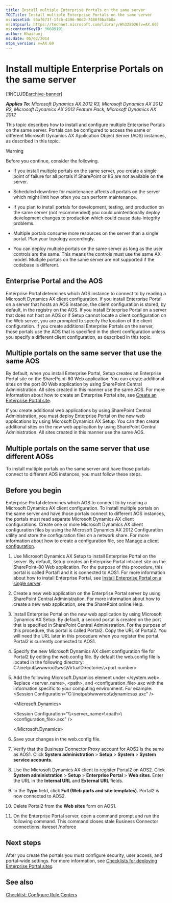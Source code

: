 ```yaml
---
title: Install multiple Enterprise Portals on the same server
TOCTitle: Install multiple Enterprise Portals on the same server
ms:assetid: 56af673f-1fcb-4396-90d2-7480f0ba8b0a
ms:mtpsurl: https://technet.microsoft.com/library/Hh328926(v=AX.60)
ms:contentKeyID: 36689191
author: Khairunj
ms.date: 05/02/2014
mtps_version: v=AX.60
---
```


# Install multiple Enterprise Portals on the same server 


[!INCLUDE[archive-banner](includes/archive-banner.md)]


_**Applies To:** Microsoft Dynamics AX 2012 R3, Microsoft Dynamics AX 2012 R2, Microsoft Dynamics AX 2012 Feature Pack, Microsoft Dynamics AX 2012_

This topic describes how to install and configure multiple Enterprise Portals on the same server. Portals can be configured to access the same or different Microsoft Dynamics AX Application Object Server (AOS) instances, as described in this topic.


> [!WARNING]
> <P>Before you continue, consider the following.</P>
> <UL>
> <LI>
> <P>If you install multiple portals on the same server, you create a single point of failure for all portals if SharePoint or IIS are not available on the server.</P>
> <LI>
> <P>Scheduled downtime for maintenance affects all portals on the server which might limit how often you can perform maintenance.</P>
> <LI>
> <P>If you plan to install portals for development, testing, and production on the same server (not recommended) you could unintentionally deploy development changes to production which could cause data-integrity problems.</P>
> <LI>
> <P>Multiple portals consume more resources on the server than a single portal. Plan your topology accordingly.</P>
> <LI>
> <P>You can deploy multiple portals on the same server as long as the user controls are the same. This means the controls must use the same AX model. Multiple portals on the same server are not supported if the codebase is different.</P></LI></UL>



## Enterprise Portal and the AOS

Enterprise Portal determines which AOS instance to connect to by reading a Microsoft Dynamics AX client configuration. If you install Enterprise Portal on a server that hosts an AOS instance, the client configuration is stored, by default, in the registry on the AOS. If you install Enterprise Portal on a server that does not host an AOS or if Setup cannot locate a client configuration on the Web server, you are prompted to specify the location of the client configuration. If you create additional Enterprise Portals on the server, those portals use the AOS that is specified in the client configuration unless you specify a different client configuration, as described in this topic.

## Multiple portals on the same server that use the same AOS

By default, when you install Enterprise Portal, Setup creates an Enterprise Portal site on the SharePoint-80 Web application. You can create additional sites on the port 80 Web application by using SharePoint Central Administration. All sites created in this manner use the same AOS. For more information about how to create an Enterprise Portal site, see [Create an Enterprise Portal site](create-an-enterprise-portal-site.md).

If you create additional web applications by using SharePoint Central Administration, you must deploy Enterprise Portal on the new web applications by using Microsoft Dynamics AX Setup. You can then create additional sites on the new web application by using SharePoint Central Administration. All sites created in this manner use the same AOS.

## Multiple portals on the same server that use different AOSs

To install multiple portals on the same server and have those portals connect to different AOS instances, you must follow these steps.

## Before you begin

Enterprise Portal determines which AOS to connect to by reading a Microsoft Dynamics AX client configuration. To install multiple portals on the same server and have those portals connect to different AOS instances, the portals must read separate Microsoft Dynamics AX client configurations. Create one or more Microsoft Dynamics AX client configuration files by using the Microsoft Dynamics AX 2012 Configuration utility and store the configuration files on a network share. For more information about how to create a configuration file, see [Manage a client configuration](manage-a-client-configuration.md).

1.  Use Microsoft Dynamics AX Setup to install Enterprise Portal on the server. By default, Setup creates an Enterprise Portal intranet site on the SharePoint-80 Web application. For the purpose of this procedure, this portal is called Portal1 and it is connected to AOS1. For more information about how to install Enterprise Portal, see [Install Enterprise Portal on a single server](install-enterprise-portal-on-a-single-server.md).

2.  Create a new web application on the Enterprise Portal server by using SharePoint Central Administration. For more information about how to create a new web application, see the SharePoint online Help.

3.  Install Enterprise Portal on the new web application by using Microsoft Dynamics AX Setup. By default, a second portal is created on the port that is specified in SharePoint Central Administration. For the purpose of this procedure, this portal is called Portal2. Copy the URL of Portal2. You will need the URL later in this procedure when you register the portal. Portal2 is currently connected to AOS1.

4.  Specify the new Microsoft Dynamics AX client configuration file for Portal2 by editing the web.config file. By default the web.config file is located in the following directory: C:\\inetpub\\wwwroot\\wss\\VirtualDirectories\\\<port number\>

5.  Add the following Microsoft.Dynamics element under \</system.web\>. Replace \<server\_name\>, \<path\>, and \<configuration\_file\>.axc with the information specific to your computing environment. For example: \<Session Configuration="C:\\inetpub\\wwwroot\\dynamicsax.axc" /\>
    
    \<Microsoft.Dynamics\>
    
    \<Session Configuration="\\\\\<server\_name\>\\\<path\>\\\<configuration\_file\>.axc" /\>
    
    \</Microsoft.Dynamics\>

6.  Save your changes in the web.config file.

7.  Verify that the Business Connector Proxy account for AOS2 is the same as AOS1. Click **System administration** \> **Setup** \> **System** \> **System service accounts**.

8.  Use the Microsoft Dynamics AX client to register Portal2 on AOS2. Click **System administration** \> **Setup** \> **Enterprise Portal** \> **Web sites**. Enter the URL in the **Internal URL** and **External URL** fields.

9.  In the **Type** field, click **Full (Web parts and site templates)**. Portal2 is now connected to AOS2.

10. Delete Portal2 from the **Web sites** form on AOS1.

11. On the Enterprise Portal server, open a command prompt and run the following command. This command closes stale Business Connector connections: iisreset /noforce

## Next steps

After you create the portals you must configure security, user access, and portal-wide settings. For more information, see [Checklists for deploying Enterprise Portal sites](checklists-for-deploying-enterprise-portal-sites.md).

## See also

[Checklist: Configure Role Centers](checklist-configure-role-centers.md)

  


